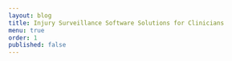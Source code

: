 ```yaml
---
layout: blog
title: Injury Surveillance Software Solutions for Clinicians
menu: true
order: 1
published: false
---
```

